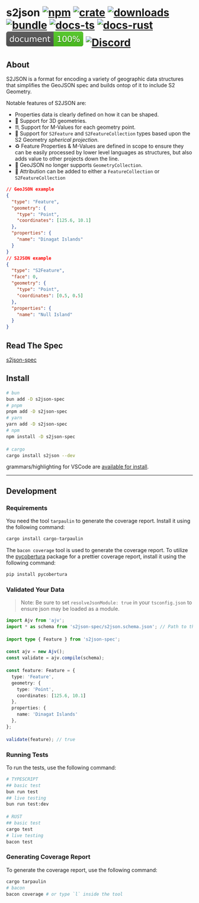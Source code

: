 # s2json [![npm][npm-image]][npm-url] [![crate][crate-image]][crate-url] [![downloads][downloads-image]][downloads-url] [![bundle][bundle-image]][bundle-url] [![docs-ts][docs-ts-image]][docs-ts-url] [![docs-rust][docs-rust-image]][docs-rust-url] ![doc-coverage][doc-coverage-image] [![Discord][discord-image]][discord-url]

[npm-image]: https://img.shields.io/npm/v/s2json-spec.svg?logo=npm&logoColor=white
[npm-url]: https://npmjs.org/package/s2json-spec
[crate-image]: https://img.shields.io/crates/v/s2json.svg?logo=rust&logoColor=white
[crate-url]: https://crates.io/crates/s2json
[bundle-image]: https://img.shields.io/bundlejs/size/s2json-spec?exports=VectorTile
[bundle-url]: https://bundlejs.com/?q=s2json-spec
[downloads-image]: https://img.shields.io/npm/dm/s2json-spec.svg
[downloads-url]: https://www.npmjs.com/package/s2json-spec
[docs-ts-image]: https://img.shields.io/badge/docs-typescript-yellow.svg
[docs-ts-url]: https://open-s2.github.io/s2json/
[docs-rust-image]: https://img.shields.io/badge/docs-rust-yellow.svg
[docs-rust-url]: https://docs.rs/s2json
[doc-coverage-image]: https://raw.githubusercontent.com/Open-S2/s2json/master/assets/doc-coverage.svg
[discord-image]: https://img.shields.io/discord/953563031701426206?logo=discord&logoColor=white
[discord-url]: https://discord.opens2.com

## About

S2JSON is a format for encoding a variety of geographic data structures that simplifies the GeoJSON spec and builds ontop of it to include S2 Geometry.

Notable features of S2JSON are:

* Properties data is clearly defined on how it can be shaped.
* 🧊 Support for 3D geometries.
* ♏ Support for M-Values for each geometry point.
* 🪩 Support for `S2Feature` and `S2FeatureCollection` types based upon the S2 Geometry *spherical projection*.
* ♻️ Feature Properties & M-Values are defined in scope to ensure they can be easily processed by lower level languages as structures, but also adds value to other projects down the line.
* 🛑 GeoJSON no longer supports `GeometryCollection`.
* 📝 Attribution can be added to either a `FeatureCollection` or `S2FeatureCollection`

```json
// GeoJSON example
{
  "type": "Feature",
  "geometry": {
    "type": "Point",
    "coordinates": [125.6, 10.1]
  },
  "properties": {
    "name": "Dinagat Islands"
  }
}
// S2JSON example
{
  "type": "S2Feature",
  "face": 0,
  "geometry": {
    "type": "Point",
    "coordinates": [0.5, 0.5]
  },
  "properties": {
    "name": "Null Island"
  }
}
```

## Read The Spec

[s2json-spec](/s2json-spec/1.0.0/README.md)

## Install

```bash
# bun
bun add -D s2json-spec
# pnpm
pnpm add -D s2json-spec
# yarn
yarn add -D s2json-spec
# npm
npm install -D s2json-spec

# cargo
cargo install s2json --dev
```

grammars/highlighting for VSCode are [available for install](https://marketplace.visualstudio.com/items?itemName=OpenS2.s2json-spec).

---

## Development

### Requirements

You need the tool `tarpaulin` to generate the coverage report. Install it using the following command:

```bash
cargo install cargo-tarpaulin
```

The `bacon coverage` tool is used to generate the coverage report. To utilize the [pycobertura](https://pypi.org/project/pycobertura/) package for a prettier coverage report, install it using the following command:

```bash
pip install pycobertura
```

### Validated Your Data

> Note: Be sure to set `resolveJsonModule: true` in your `tsconfig.json` to ensure json may be loaded as a module.

```ts
import Ajv from 'ajv';
import * as schema from 's2json-spec/s2json.schema.json'; // Path to the schema

import type { Feature } from 's2json-spec';

const ajv = new Ajv();
const validate = ajv.compile(schema);

const feature: Feature = {
  type: 'Feature',
  geometry: {
    type: 'Point',
    coordinates: [125.6, 10.1]
  },
  properties: {
    name: 'Dinagat Islands'
  },
};

validate(feature); // true
```

### Running Tests

To run the tests, use the following command:

```bash
# TYPESCRIPT
## basic test
bun run test
## live testing
bun run test:dev

# RUST
## basic test
cargo test
# live testing
bacon test
```

### Generating Coverage Report

To generate the coverage report, use the following command:

```bash
cargo tarpaulin
# bacon
bacon coverage # or type `l` inside the tool
```
